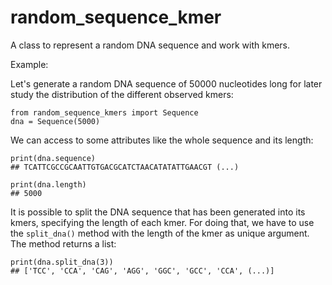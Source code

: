 # random_sequence_kmer
A class to represent a random DNA sequence and work with kmers.

Example:

Let's generate a random DNA sequence of 50000 nucleotides long for later study the distribution of the different observed kmers:

```
from random_sequence_kmers import Sequence
dna = Sequence(5000)
```
We can access to some attributes like the whole sequence and its length:

```
print(dna.sequence)
## TCATTCGCCGCAATTGTGACGCATCTAACATATATTGAACGT (...)
```

```
print(dna.length)
## 5000
```

It is possible to split the DNA sequence that has been generated into its kmers, specifying the length of each kmer. For doing that, we have to use the `split_dna()` method with the length of the kmer as unique argument. The method returns a list:    

```
print(dna.split_dna(3))
## ['TCC', 'CCA', 'CAG', 'AGG', 'GGC', 'GCC', 'CCA', (...)]
```

